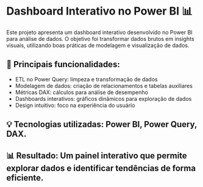 # Dashboard Interativo no Power BI 📊

Este projeto apresenta um dashboard interativo desenvolvido no Power BI para análise de dados. O objetivo foi transformar dados brutos em insights visuais, utilizando boas práticas de modelagem e visualização de dados.

## 🔹 Principais funcionalidades:
- ETL no Power Query: limpeza e transformação de dados
- Modelagem de dados: criação de relacionamentos e tabelas auxiliares
- Métricas DAX: cálculos para análise de desempenho
- Dashboards interativos: gráficos dinâmicos para exploração de dados
- Design intuitivo: foco na experiência do usuário

## 💡 Tecnologias utilizadas: Power BI, Power Query, DAX.

## 📊 Resultado: Um painel interativo que permite explorar dados e identificar tendências de forma eficiente.

